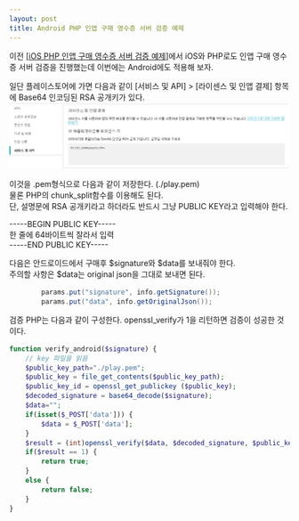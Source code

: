 ```yaml
---
layout: post
title: Android PHP 인앱 구매 영수증 서버 검증 예제
---
```

이전 [[iOS PHP 인앱 구매 영수증 서버 검증 예제]](/iOS-PHP-IAP-server-verification.html)에서 iOS와 PHP로도 인앱 구매 영수증 서버 검증을 진행했는데 이번에는 Android에도 적용해 보자.  

일단 플레이스토어에 가면 다음과 같이 [서비스 및 API] > [라이센스 및 인앱 결제] 항목에 Base64 인코딩된 RSA 공개키가 있다.  
![스크린샷](/assets/img/play.png)

이것을 .pem형식으로 다음과 같이 저장한다. (./play.pem)  
물론 PHP의 chunk_split함수를 이용해도 된다.  
단, 설명문에 RSA 공개키라고 하더라도 반드시 그냥 PUBLIC KEY라고 입력해야 한다.  

-----BEGIN PUBLIC KEY-----  
한 줄에 64바이트씩 잘라서 입력   
-----END PUBLIC KEY-----  

다음은 안드로이드에서 구매후 $signature와 $data를 보내줘야 한다.  
주의할 사항은 $data는 original json을 그대로 보내면 된다.  
```java
        params.put("signature", info.getSignature());
        params.put("data", info.getOriginalJson());
```
검증 PHP는 다음과 같이 구성한다.
openssl_verify가 1을 리턴하면 검증이 성공한 것이다.

```php
function verify_android($signature) {
    // key 파일을 읽음 
    $public_key_path="./play.pem";
    $public_key = file_get_contents($public_key_path);
    $public_key_id = openssl_get_publickey ($public_key);
    $decoded_signature = base64_decode($signature);
    $data="";
    if(isset($_POST['data'])) {
        $data = $_POST['data'];        
    }
    $result = (int)openssl_verify($data, $decoded_signature, $public_key_id);
    if($result == 1) {
        return true;
    }
    else {
        return false;
    }    
}
```